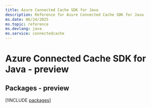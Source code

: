 ```yaml
---
title: Azure Connected Cache SDK for Java
description: Reference for Azure Connected Cache SDK for Java
ms.date: 06/24/2025
ms.topic: reference
ms.devlang: java
ms.service: connectedcache
---
```

# Azure Connected Cache SDK for Java - preview
## Packages - preview
[!INCLUDE [packages](connected-cache-index.md)]